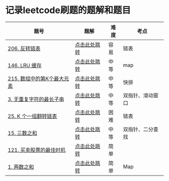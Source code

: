 # 记录leetcode刷题的题解和题目

|题号|题解|难度|考点|
|--|--|--|--|
|[206. 反转链表](https://leetcode-cn.com/problems/reverse-linked-list)|<a href="./206/">点击此处跳转</a>|容易|链表|
|[146. LRU 缓存](https://leetcode-cn.com/problems/lru-cache/)|<a href="./146/">点击此处跳转</a>|中等|map|
|[215. 数组中的第K个最大元素](https://leetcode-cn.com/problems/kth-largest-element-in-an-array/)|<a href="./215/">点击此处跳转</a>|中等|快排|
|[3. 无重复字符的最长子串](https://leetcode-cn.com/problems/longest-substring-without-repeating-characters)|<a href="./3/">点击此处跳转</a>|中等|双指针、滑动窗口|
|[25. K 个一组翻转链表](https://leetcode-cn.com/problems/reverse-nodes-in-k-group)|<a href="./25/">点击此处跳转</a>|困难|链表|
|[15. 三数之和](https://leetcode-cn.com/problems/3sum/)|<a href="./15/">点击此处跳转</a>|中等|双指针、二分查找|
|[121. 买卖股票的最佳时机](https://leetcode-cn.com/problems/best-time-to-buy-and-sell-stock/)|<a href="./121/">点击此处跳转</a>|简单||
|[1. 两数之和](https://leetcode-cn.com/problems/two-sum/)|<a href="./1/">点击此处跳转</a>|简单|Map|

